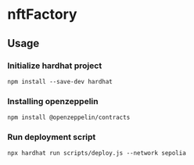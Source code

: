 # nftFactory

## Usage

### Initialize hardhat project

````shell
npm install --save-dev hardhat
````

### Installing openzeppelin 

````shell
npm install @openzeppelin/contracts
````

### Run deployment script

```shell
npx hardhat run scripts/deploy.js --network sepolia
```

